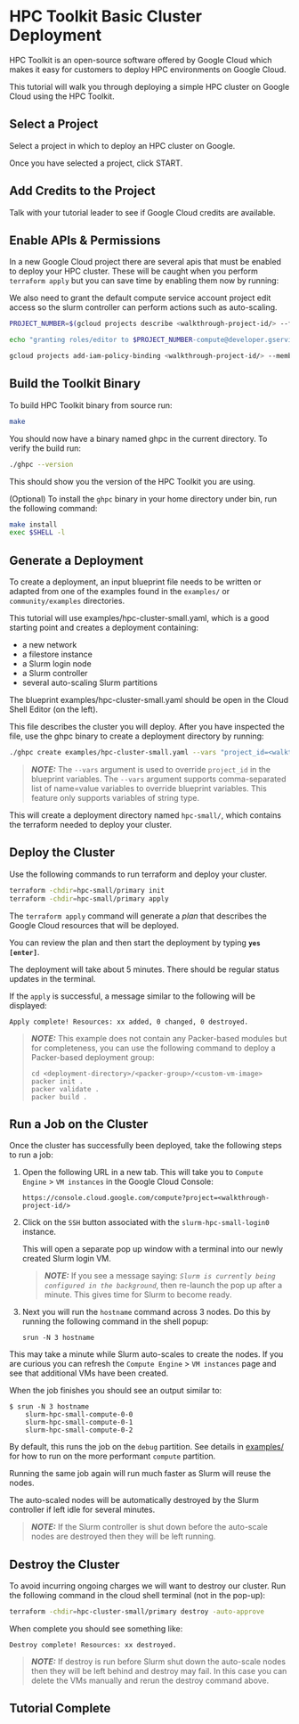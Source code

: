 # HPC Toolkit Basic Cluster Deployment

HPC Toolkit is an open-source software offered by Google Cloud which makes it
easy for customers to deploy HPC environments on Google Cloud.

This tutorial will walk you through deploying a simple HPC cluster on Google
Cloud using the HPC Toolkit.

## Select a Project

Select a project in which to deploy an HPC cluster on Google.

<walkthrough-project-setup billing="true"></walkthrough-project-setup>

Once you have selected a project, click START.

## Add Credits to the Project

Talk with your tutorial leader to see if Google Cloud credits are available.

## Enable APIs & Permissions

In a new Google Cloud project there are several apis that must be enabled to
deploy your HPC cluster. These will be caught when you perform `terraform apply`
but you can save time by enabling them now by running:

<walkthrough-enable-apis apis="file.googleapis.com,compute.googleapis.com"></walkthrough-enable-apis>

We also need to grant the default compute service account project edit access so
the slurm controller can perform actions such as auto-scaling.

<!-- Tried getting PROJECT_NUMBER using <walkthrough-project-number/> but returns empty string. -->

```bash
PROJECT_NUMBER=$(gcloud projects describe <walkthrough-project-id/> --format='value(projectNumber)')

echo "granting roles/editor to $PROJECT_NUMBER-compute@developer.gserviceaccount.com"

gcloud projects add-iam-policy-binding <walkthrough-project-id/> --member=serviceAccount:"$PROJECT_NUMBER"-compute@developer.gserviceaccount.com --role=roles/editor
```

## Build the Toolkit Binary

To build HPC Toolkit binary from source run:

```bash
make
```

You should now have a binary named ghpc in the current directory. To verify the
build run:

```bash
./ghpc --version
```

This should show you the version of the HPC Toolkit you are using.

(Optional) To install the `ghpc` binary in your home directory under bin,
run the following command:

```bash
make install
exec $SHELL -l
```

## Generate a Deployment

To create a deployment, an input blueprint file needs to be written or adapted
from one of the examples found in the `examples/` or `community/examples`
directories.

This tutorial will use examples/hpc-cluster-small.yaml, which is a good starting
point and creates a deployment containing:

* a new network
* a filestore instance
* a Slurm login node
* a Slurm controller
* several auto-scaling Slurm partitions

The blueprint examples/hpc-cluster-small.yaml should be open in the Cloud Shell
Editor (on the left).

This file describes the cluster you will deploy. After you have inspected the
file, use the ghpc binary to create a deployment directory by running:

```bash
./ghpc create examples/hpc-cluster-small.yaml --vars "project_id=<walkthrough-project-id/>"
```

> **_NOTE:_** The `--vars` argument is used to override `project_id` in the
> blueprint variables. The `--vars` argument supports comma-separated list of
> name=value variables to override blueprint variables. This feature only
> supports variables of string type.

This will create a deployment directory named `hpc-small/`, which
contains the terraform needed to deploy your cluster.

## Deploy the Cluster

Use the following commands to run terraform and deploy your cluster.

```bash
terraform -chdir=hpc-small/primary init
terraform -chdir=hpc-small/primary apply
```

The `terraform apply` command will generate a _plan_ that describes the Google
Cloud resources that will be deployed.

You can review the plan and then start the deployment by typing
**`yes [enter]`**.

The deployment will take about 5 minutes. There should be regular status updates
in the terminal.

If the `apply` is successful, a message similar to the following will be
displayed:

<!-- Note: Bash blocks give "copy to cloud shell" option.  -->
<!-- "shell" or "text" is used in places where command should not be run in cloud shell. -->

```shell
Apply complete! Resources: xx added, 0 changed, 0 destroyed.
```

> **_NOTE:_** This example does not contain any Packer-based modules but for
> completeness, you can use the following command to deploy a Packer-based
> deployment group:
>
> ```shell
> cd <deployment-directory>/<packer-group>/<custom-vm-image>
> packer init .
> packer validate .
> packer build .
> ```

## Run a Job on the Cluster

Once the cluster has successfully been deployed, take the following steps to
run a job:

1. Open the following URL in a new tab. This will take you to `Compute Engine` >
   `VM instances` in the Google Cloud Console:

   <!-- Note: Cannot embed links in Google Cloud tutorial. Tried markdown and html -->

   ```text
   https://console.cloud.google.com/compute?project=<walkthrough-project-id/>
   ```

   <!-- Note: gcloud ssh does not work for cloud shell for google internal projects. -->
   <!-- Tutorial opts to use UI instead -->

1. Click on the `SSH` button associated with the `slurm-hpc-small-login0`
   instance.

   This will open a separate pop up window with a terminal into our newly created
   Slurm login VM.

   > **_NOTE:_** If you see a message saying:
   > _`Slurm is currently being configured in the background`_, then re-launch
   > the pop up after a minute. This gives time for Slurm to become ready.

1. Next you will run the `hostname` command across 3 nodes. Do this by running
   the following command in the shell popup:

   ```shell
   srun -N 3 hostname
   ```

This may take a minute while Slurm auto-scales to create the nodes. If you are
curious you can refresh the `Compute Engine` > `VM instances` page and see that
additional VMs have been created.

When the job finishes you should see an output similar to:

```shell
$ srun -N 3 hostname
    slurm-hpc-small-compute-0-0
    slurm-hpc-small-compute-0-1
    slurm-hpc-small-compute-0-2
```

By default, this runs the job on the `debug` partition. See details in
[examples/](examples/README.md#compute-partition) for how to run on the more
performant `compute` partition.

Running the same job again will run much faster as Slurm will reuse the nodes.

The auto-scaled nodes will be automatically destroyed by the Slurm controller if
left idle for several minutes.

> **_NOTE:_** If the Slurm controller is shut down before the auto-scale nodes
> are destroyed then they will be left running.

## Destroy the Cluster

To avoid incurring ongoing charges we will want to destroy our cluster. Run the
following command in the cloud shell terminal (not in the pop-up):

```bash
terraform -chdir=hpc-cluster-small/primary destroy -auto-approve
```

When complete you should see something like:

```shell
Destroy complete! Resources: xx destroyed.
```

> **_NOTE:_** If destroy is run before Slurm shut down the auto-scale nodes then
> they will be left behind and destroy may fail. In this case you can delete the
> VMs manually and rerun the destroy command above.

## Tutorial Complete

<walkthrough-conclusion-trophy></walkthrough-conclusion-trophy>
